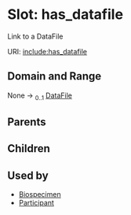 
# Slot: has_datafile


Link to a DataFile

URI: [include:has_datafile](https://w3id.org/include/has_datafile)


## Domain and Range

None &#8594;  <sub>0..1</sub> [DataFile](DataFile.md)

## Parents


## Children


## Used by

 * [Biospecimen](Biospecimen.md)
 * [Participant](Participant.md)
